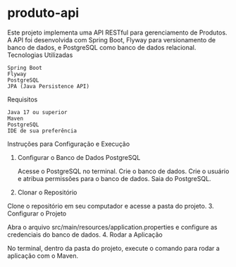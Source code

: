 # produto-api
Este projeto implementa uma API RESTful para gerenciamento de Produtos. A API foi desenvolvida com Spring Boot, Flyway para versionamento de banco de dados, e PostgreSQL como banco de dados relacional.
Tecnologias Utilizadas

    Spring Boot
    Flyway
    PostgreSQL
    JPA (Java Persistence API)

Requisitos

    Java 17 ou superior
    Maven
    PostgreSQL
    IDE de sua preferência

Instruções para Configuração e Execução
1. Configurar o Banco de Dados PostgreSQL

    Acesse o PostgreSQL no terminal.
    Crie o banco de dados.
    Crie o usuário e atribua permissões para o banco de dados.
    Saia do PostgreSQL.

2. Clonar o Repositório

Clone o repositório em seu computador e acesse a pasta do projeto.
3. Configurar o Projeto

Abra o arquivo src/main/resources/application.properties e configure as credenciais do banco de dados.
4. Rodar a Aplicação

No terminal, dentro da pasta do projeto, execute o comando para rodar a aplicação com o Maven.
